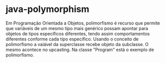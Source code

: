 # java-polymorphism
 
 Em Programação Orientada a Objetos, polimorfismo é recurso que permite que variáveis de um mesmo tipo mais genérico possam apontar para objetos de tipos específicos diferentes, tendo assim comportamentos diferentes conforme cada tipo específico.
Usando o conceito de polimorfismo a vaiável da superclasse recebe objeto da subclasse. O mesmo acontece no upcasting. 
Na classe "Program" está o exemplo de polimorfismo.
